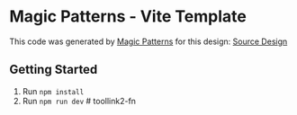 # Magic Patterns - Vite Template

This code was generated by [Magic Patterns](https://magicpatterns.com) for this design: [Source Design](https://www.magicpatterns.com/c/swkxn2bpniuwhtb7ve1xvf)

## Getting Started

1. Run `npm install`
2. Run `npm run dev`
#   t o o l l i n k 2 - f n  
 